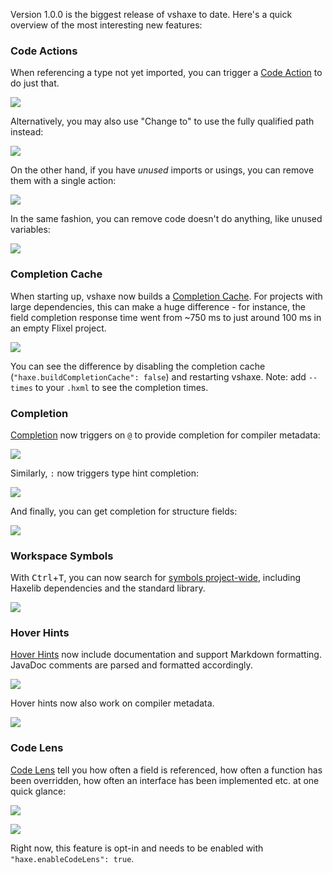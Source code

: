 Version 1.0.0 is the biggest release of vshaxe to date. Here's a quick overview of the most interesting new features:

### Code Actions

When referencing a type not yet imported, you can trigger a [Code Action](/vshaxe/vshaxe/wiki/Code-Actions) to do just that.

![](images/release-1.0.0/import-action.gif)

Alternatively, you may also use "Change to" to use the fully qualified path instead:

![](images/release-1.0.0/change-to-action.gif)

On the other hand, if you have _unused_ imports or usings, you can remove them with a single action:

![](images/release-1.0.0/unused-import.gif)

In the same fashion, you can remove code doesn't do anything, like unused variables:

![](images/release-1.0.0/unused-var.gif)

### Completion Cache

When starting up, vshaxe now builds a [Completion Cache](/vshaxe/vshaxe/wiki/Completion-Cache). For projects with large dependencies, this can make a huge difference - for instance, the field completion response time went from ~750 ms to just around 100 ms in an empty Flixel project.

![](images/release-1.0.0/completion-cache.gif)

You can see the difference by disabling the completion cache (`"haxe.buildCompletionCache": false`) and restarting vshaxe. Note: add `--times` to your `.hxml` to see the completion times.

### Completion

[Completion](/vshaxe/vshaxe/wiki/Completion) now triggers on `@` to provide completion for compiler metadata:

![](images/release-1.0.0/metadata-completion.gif)

Similarly, `:` now triggers type hint completion:

![](images/release-1.0.0/type-hint-completion.gif)

And finally, you can get completion for structure fields:

![](images/release-1.0.0/struct-completion.gif)

### Workspace Symbols

With <kbd>Ctrl</kbd>+<kbd>T</kbd>, you can now search for [symbols project-wide](/vshaxe/vshaxe/wiki/Workspace-Symbols), including Haxelib dependencies and the standard library.

![](images/release-1.0.0/workspace-symbols.gif)

### Hover Hints

[Hover Hints](/vshaxe/vshaxe/wiki/Hover-Hints) now include documentation and support Markdown formatting. JavaDoc comments are parsed and formatted accordingly.

![](images/release-1.0.0/hover-formatting.gif)

Hover hints now also work on compiler metadata.

![](images/release-1.0.0/hover-hints-meta.gif)

### Code Lens

[Code Lens](/vshaxe/vshaxe/wiki/Code-Lens) tell you how often a field is referenced, how often a function has been overridden, how often an interface has been implemented etc. at one quick glance:

![](images/release-1.0.0/code-lens.gif)

![](images/release-1.0.0/code-lens-2.gif)

Right now, this feature is opt-in and needs to be enabled with `"haxe.enableCodeLens": true`.